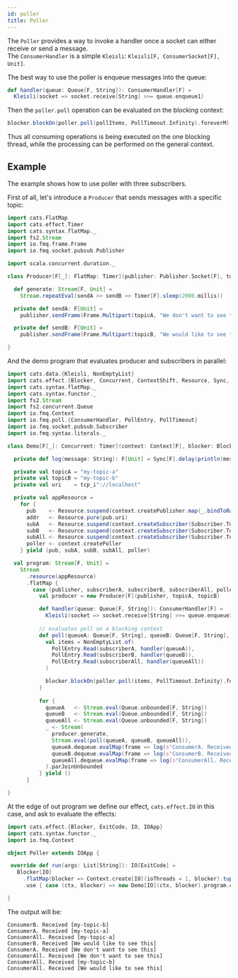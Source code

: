 ```yaml
---
id: poller
title: Poller
---
```


The `Poller` provides a way to invoke a handler once a socket can either receive or send a message.  
The `ConsumerHandler` is a simple `Kleisli`: `Kleisli[F, ConsumerSocket[F], Unit]`.   

The best way to use the poller is enqueue messages into the queue: 
```scala
def handler(queue: Queue[F, String]): ConsumerHandler[F] =
  Kleisli(socket => socket.receive[String] >>= queue.enqueue1)
```

Then the `poller.poll` operation can be evaluated on the blocking context:
```scala
blocker.blockOn(poller.poll(pollItems, PollTimeout.Infinity).foreverM)
```

Thus all consuming operations is being executed on the one blocking thread, while the processing can be performed on the general context.  

## Example

The example shows how to use poller with three subscribers.

First of all, let's introduce a `Producer` that sends messages with a specific topic:

```scala mdoc:silent
import cats.FlatMap
import cats.effect.Timer
import cats.syntax.flatMap._
import fs2.Stream
import io.fmq.frame.Frame
import io.fmq.socket.pubsub.Publisher

import scala.concurrent.duration._

class Producer[F[_]: FlatMap: Timer](publisher: Publisher.Socket[F], topicA: String, topicB: String) {

  def generate: Stream[F, Unit] =
    Stream.repeatEval(sendA >> sendB >> Timer[F].sleep(2000.millis))

  private def sendA: F[Unit] =
    publisher.sendFrame(Frame.Multipart(topicA, "We don't want to see this"))

  private def sendB: F[Unit] =
    publisher.sendFrame(Frame.Multipart(topicB, "We would like to see this"))

}
```

And the demo program that evaluates producer and subscribers in parallel:

```scala mdoc:silent
import cats.data.{Kleisli, NonEmptyList}
import cats.effect.{Blocker, Concurrent, ContextShift, Resource, Sync, Timer}
import cats.syntax.flatMap._
import cats.syntax.functor._
import fs2.Stream
import fs2.concurrent.Queue
import io.fmq.Context
import io.fmq.poll.{ConsumerHandler, PollEntry, PollTimeout}
import io.fmq.socket.pubsub.Subscriber
import io.fmq.syntax.literals._

class Demo[F[_]: Concurrent: Timer](context: Context[F], blocker: Blocker) {

  private def log(message: String): F[Unit] = Sync[F].delay(println(message))

  private val topicA = "my-topic-a"
  private val topicB = "my-topic-b"
  private val uri    = tcp_i"://localhost"

  private val appResource =
    for {
      pub    <- Resource.suspend(context.createPublisher.map(_.bindToRandomPort(uri)))
      addr   <- Resource.pure(pub.uri)
      subA   <- Resource.suspend(context.createSubscriber(Subscriber.Topic.utf8String(topicA)).map(_.connect(addr)))
      subB   <- Resource.suspend(context.createSubscriber(Subscriber.Topic.utf8String(topicB)).map(_.connect(addr)))
      subAll <- Resource.suspend(context.createSubscriber(Subscriber.Topic.All).map(_.connect(addr)))
      poller <- context.createPoller
    } yield (pub, subA, subB, subAll, poller)

  val program: Stream[F, Unit] =
    Stream
      .resource(appResource)
      .flatMap {
        case (publisher, subscriberA, subscriberB, subscriberAll, poller) =>
          val producer = new Producer[F](publisher, topicA, topicB)

          def handler(queue: Queue[F, String]): ConsumerHandler[F] =
            Kleisli(socket => socket.receive[String] >>= queue.enqueue1)
          
          // evaluates poll on a blocking context
          def poll(queueA: Queue[F, String], queueB: Queue[F, String], queueAll: Queue[F, String]): F[Unit] = {
            val items = NonEmptyList.of(
              PollEntry.Read(subscriberA, handler(queueA)), 
              PollEntry.Read(subscriberB, handler(queueB)), 
              PollEntry.Read(subscriberAll, handler(queueAll))
            )

            blocker.blockOn(poller.poll(items, PollTimeout.Infinity).foreverM[Unit])
          }
          
          for {
            queueA   <- Stream.eval(Queue.unbounded[F, String])
            queueB   <- Stream.eval(Queue.unbounded[F, String])
            queueAll <- Stream.eval(Queue.unbounded[F, String])
            _ <- Stream(
              producer.generate,
              Stream.eval(poll(queueA, queueB, queueAll)),
              queueA.dequeue.evalMap(frame => log(s"ConsumerA. Received $frame")),
              queueB.dequeue.evalMap(frame => log(s"ConsumerB. Received $frame")),
              queueAll.dequeue.evalMap(frame => log(s"ConsumerAll. Received $frame"))
            ).parJoinUnbounded
          } yield ()
      }

}
```

At the edge of out program we define our effect, `cats.effect.IO` in this case, and ask to evaluate the effects:

```scala mdoc:silent
import cats.effect.{Blocker, ExitCode, IO, IOApp}
import cats.syntax.functor._
import io.fmq.Context

object Poller extends IOApp {

 override def run(args: List[String]): IO[ExitCode] =
   Blocker[IO]
     .flatMap(blocker => Context.create[IO](ioThreads = 1, blocker).tupleRight(blocker))
     .use { case (ctx, blocker) => new Demo[IO](ctx, blocker).program.compile.drain.as(ExitCode.Success) }

}
```

The output will be:
```text
ConsumerB. Received [my-topic-b]
ConsumerA. Received [my-topic-a]
ConsumerAll. Received [my-topic-a]
ConsumerB. Received [We would like to see this]
ConsumerA. Received [We don't want to see this]
ConsumerAll. Received [We don't want to see this]
ConsumerAll. Received [my-topic-b]
ConsumerAll. Received [We would like to see this]
```